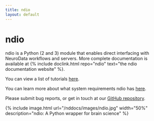 ```yaml
---
title: ndio
layout: default
---
```


# ndio

ndio is a Python (2 and 3) module that enables direct interfacing with NeuroData
workflows and servers. More complete documentation is available at {% include doclink.html repo="ndio" text="the ndio documentation website" %}.

You can view a list of tutorials [here](tutorials.html).

You can learn more about what system requirements ndio has [here](importing.html).

Please submit bug reports, or get in touch at our [GitHub repository](https://github.com/openconnectome/ndio).

{% include image.html url="/nddocs/images/ndio.jpg" width="50%" description="ndio: A Python wrapper for brain science" %}
